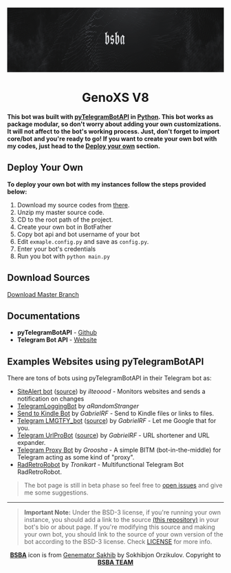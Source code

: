 <p align="center">
  <a href="https://t.me/bsba_group">
    <img src="assets/images/header.png" width="100%" height="150">
  </a>
  <h1 align="center">GenoXS V8</h1>
</p>

**This bot was built with [pyTelegramBotAPI](https://github.com/eternnoir/pyTelegramBotAPI) in [Python](https://www.python.org/). This bot works as package modular, so don't worry about adding your own customizations. It will not affect to the bot's working process. Just, don't forget to import core/bot and you're ready to go!
If you want to create your own bot with my codes, just head to the [Deploy your own](#deploy-your-own) section.**
 
## Deploy Your Own
**To deploy your own bot with my instances follow the steps provided below:**

1. Download my source codes from [there](#download-sources).
2. Unzip my master source code.
3. CD to the root path of the project.
4. Create your own bot in BotFather
5. Copy bot api and bot username of your bot
6. Edit ```exmaple.config.py``` and save as ```config.py```.
7. Enter your bot's credentials
8. Run you bot with ```python main.py```


## Download Sources
<a href="https://github.com/sakhib-orzklv/genoxs/archive/master.zip">Download Master Branch</a>

## Documentations
* **pyTelegramBotAPI** - [Github](https://github.com/eternnoir/pyTelegramBotAPI)
* **Telegram Bot API** - [Website](https://core.telegram.org/bots/api)

## Examples Websites using pyTelegramBotAPI 
There are tons of bots using pyTelegramBotAPI in their Telegram bot as:
* [SiteAlert bot](https://telegram.me/SiteAlert_bot) ([source](https://github.com/ilteoood/SiteAlert-Python)) by *ilteoood* - Monitors websites and sends a notification on changes
* [TelegramLoggingBot](https://github.com/aRandomStranger/TelegramLoggingBot) by *aRandomStranger*
* [Send to Kindle Bot](https://telegram.me/Send2KindleBot) by *GabrielRF* - Send to Kindle files or links to files.
* [Telegram LMGTFY_bot](https://github.com/GabrielRF/telegram-lmgtfy_bot) ([source](https://github.com/GabrielRF/telegram-lmgtfy_bot)) by *GabrielRF* - Let me Google that for you.
* [Telegram UrlProBot](https://github.com/GabrielRF/telegram-urlprobot) ([source](https://github.com/GabrielRF/telegram-urlprobot)) by *GabrielRF* - URL shortener and URL expander.
* [Telegram Proxy Bot](https://bitbucket.org/master_groosha/telegram-proxy-bot) by *Groosha* - A simple BITM (bot-in-the-middle) for Telegram acting as some kind of "proxy".
* [RadRetroRobot](https://github.com/Tronikart/RadRetroRobot) by *Tronikart* - Multifunctional Telegram Bot RadRetroRobot.

> The bot page is still in beta phase so feel free to [open issues](https://github.com/sakhib-orzklv/genoxs/issues/new) and give me some suggestions.
---

> **Important Note:** Under the BSD-3 license, if you're running your own instance, you should add a link to the source [(this repository)](https://github.com/sakhib-orzklv/genoxs) in your bot's bio or about page. If you're modifying this source and making your own bot, you should link to the source of your own version of the bot according to the BSD-3 license. Check [LICENSE](LICENSE) for more info.

<p align="center">
    <a href="https://bsba.uz"><b>BSBA</b></a> icon is from <a href="https://t.me/sakhib_orzklv/">Genemator Sakhib</a> by Sokhibjon Orzikulov. Copyright to <a href="https://bsba.uz"><b>BSBA TEAM</b></a>
</p>

